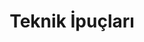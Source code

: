 ---
title: "Teknik İpuçları"
description: "Baskı kalitenizi artıracak, sık karşılaşılan sorunları çözecek ve yazıcınızın potansiyelini sonuna kadar kullanmanızı sağlayacak püf noktaları."
---